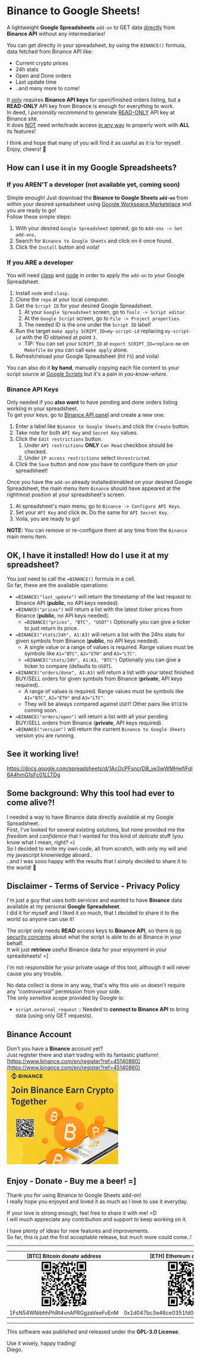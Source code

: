 # Binance to Google Sheets!

A lightweight **Google Spreadsheets** `add-on` to GET data <u>directly</u> from **Binance API** without any intermediaries!

You can get directly in your spreadsheet, by using the `BINANCE()` formula, data fetched from Binance API like:  
* Current crypto prices
* 24h stats
* Open and Done orders
* Last update time
* ..and many more to come!

It <u>only</u> requires **Binance API keys** for open/finished orders listing, but a **READ-ONLY** API key from Binance is enough for everything to work.  
In deed, I _personally recommend_ to generate <u>READ-ONLY</u> API key at Binance site.  
It does <u>NOT</u> need write/trade access <u>in any way</u> to properly work with **ALL** its features!  

I think and hope that many of you will find it as useful as it is for myself.  
Enjoy, cheers! :beers:


## How can I use it in my Google Spreadsheets?

### If you AREN'T a developer (not available yet, coming soon)

Simple enough! Just download the **Binance to Google Sheets `add-on`** from within your desired spreadsheet using [Google Workspace Marketplace](https://gsuite.google.com/marketplace/search/binance%20to%20google%20sheets) and you are ready to go!  
Follow these simple steps:

1. With your desired `Google Spreadsheet` opened, go to `Add-ons -> Get add-ons`.
2. Search for `Binance to Google Sheets` and click on it once found.
3. Click the `Install` button and voila!

### If you ARE a developer

You will need [clasp](https://github.com/google/clasp) and [node](https://nodejs.org) in order to apply the `add-on` to your Google Spreadsheet.  

1. Install `node` and `clasp`.
2. Clone the `repo` at your local computer.
3. Get the `Script ID` for your desired Google Spreadsheet.
    1. At your `Google Spreadsheet` screen, go to `Tools -> Script editor`.
    2. At the `Google Script` screen, go to `File -> Project properties`.
    3. The needed ID is the one under the `Script ID` label!
4. Run the target `make apply SCRIPT_ID=my-script-id` replacing `my-script-id` with the ID obtained at point `3`.
    * TIP: You can set your `SCRIPT_ID` at `export SCRIPT_ID=replace-me` on `Makefile` so you can call `make apply` alone.
5. Refresh/reload your Google Spreadsheet (hit `F5`) and voila!

You can also do it **by hand**, manually copying each file content to your script source at [Google Scripts](https://script.google.com/) but it's a pain in _you-know-where_.


### Binance API Keys

Only needed if you **also want** to have pending and done orders listing working in your spreadsheet.  
To get your keys, go to [Binance API panel](https://www.binance.com/en/usercenter/settings/api-management) and create a new one:

1. Enter a label like `Binance to Google Sheets` and click the `Create` button.
2. Take note for both `API Key` and `Secret Key` values.
3. Click the `Edit restrictions` button.
    1. Under `API restrictions` **ONLY** `Can Read` checkbox should be checked.  
    2. Under `IP access restrictions` select `Unrestricted`.
4. Click the `Save` button and now you have to configure them on your spreadsheet!

Once you have the `add-on` already installed/enabled on your desired Google Spreadsheet, the main menu item `Binance` should have appeared at the rightmost position at your spreadsheet's screen.

1. At spreadsheet's main menu, go to `Binance -> Configure API Keys`.
2. Set your `API Key` and click `OK`. Do the same for `API Secret Key`.
3. Voila, you are ready to go!

**NOTE:** You can remove or re-configure them at any time from the `Binance` main menu item.


## OK, I have it installed! How do I use it at my spreadsheet?

You just need to call the `=BINANCE()` formula in a cell.  
So far, these are the available operations:

* `=BINANCE("last_update")` will return the timestamp of the last request to Binance API (**public**, no API keys needed).
* `=BINANCE("prices")` will return a list with the latest ticker prices from Binance (**public**, no API keys needed).
    * `=BINANCE("prices", "BTC", "USDT")` Optionally you can give a ticker to just return its price.
* `=BINANCE("stats/24h", A1:A3)` will return a list with the 24hs stats for given symbols from Binance (**public**, no API keys needed).
    * A single value or a range of values is required. Range values must be symbols like `A1="BTC"`, `A2="ETH"` and `A3="LTC"`.
    * `=BINANCE("stats/24h", A1:A3, "BTC")` Optionally you can give a ticker to compare (defaults to `USDT`).
* `=BINANCE("orders/done", A1:A3)` will return a list with your latest finished BUY/SELL orders for given symbols from Binance (**private**, API keys required).
    * A range of values is required. Range values must be symbols like `A1="BTC"`, `A2="ETH"` and `A3="LTC"`.
    * They will be always compared against `USDT`! Other pairs like `BTCETH` coming soon.
* `=BINANCE("orders/open")` will return a list with all your pending BUY/SELL orders from Binance (**private**, API keys required).
* `=BINANCE("version")` will return the current `Binance to Google Sheets` version you are running.


## See it working live!

https://docs.google.com/spreadsheets/d/1AcOcPFsncrDB_ve3wWMHwfiFql6A4hmG1sFc01LLTDg


## Some background: Why this tool had ever to come alive?!


I needed a way to have Binance data directly available at my Google Spreadsheet.  
First, I've looked for several existing solutions, but none provided me the _freedom_ and _confidence_ that I wanted for this kind of _delicate_ stuff (you know what I mean, right? =)  
So I decided to write my own code, all from scratch, with only my will and my javascript knownledge aboard..  
..and I was sooo happy with the results that I simply decided to share it to the world! :tada:


## Disclaimer - Terms of Service - Privacy Policy

I'm just a guy that uses both services and wanted to have **Binance** data available at my personal **Google Spreadsheet**.  
I did it for myself and I liked it so much, that I decided to share it to the world so anyone can use it!

The script only needs **READ** access keys to **Binance API**, so there is <u>no security concerns</u> about what the script is able to do at Binance in your behalf.  
It will just **retrieve** useful Binance data for your enjoyment in your spreadsheets!  =]

I'm not responsible for your private usage of this tool, although it will never cause you any trouble.

No data collect is done in any way, that's why this `add-on` doesn't require any _"controversial"_ permission from your side.  
The only _sensitive scope_ provided by Google is:
* `script.external_request`	:: Needed to **connect to Binance API** to bring data (using only GET requests).


## Binance Account

Don't you have a **Binance** account yet?  
Just register there and start trading with its fantastic platform!  
[https://www.binance.com/en/register?ref=45140860](https://www.binance.com/en/register?ref=45140860)  
<a href="https://www.binance.com/en/register?ref=45140860" target="_blank"><img src="img/binance-join.png" alt="Join to Binance!" title="Join to Binance!" width="300"/></a>


## Enjoy - Donate - Buy me a beer!  =]

Thank you for using Binance to Google Sheets add-on!  
I really hope you enjoyed and loved it as much as I love to use it everyday.

If your love is strong enough, feel free to share it with me!  =D  
I will much appreciate any contribution and support to keep working on it.

I have plenty of ideas for new features and improvements.  
So far, this is just the first acceptable release, but much more could come..!

---

**[BTC] Bitcoin donate address** | **[ETH] Ethereum donate address** | **[LTC] Litecoin donate address** | **[BNB] Binance Coin donate address**
:---:|:---:|:---:|:---:
![Bitcoin donate address](img/BTC-donate-address.png "Bitcoin donate address") | ![Ethereum donate address](img/ETH-donate-address.png "Ethereum donate address") | ![Litecoin donate address](img/LTC-donate-address.png "Litecoin donate address") | ![Binance Coin donate address](img/BNB-donate-address.png "Binance Coin donate address")
1FsN54WNibhhPhRt4vnAPRGgzaVeeFvEnM | 0x1d047bc3e46ce0351fd0c44fc2a2029512e87a97 | LZ8URuChzyuuy272isMCrts7R7UKtwnj6a | 0x1d047bc3e46ce0351fd0c44fc2a2029512e87a97

---

This software was published and released under the **GPL-3.0 License**.

Use it wisely, happy trading!  
Diego.
